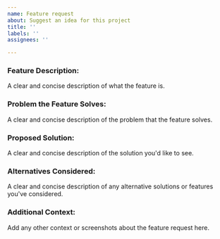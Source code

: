 ```yaml
---
name: Feature request
about: Suggest an idea for this project
title: ''
labels: ''
assignees: ''

---
```


### Feature Description:
A clear and concise description of what the feature is.

### Problem the Feature Solves:
A clear and concise description of the problem that the feature solves.

### Proposed Solution:
A clear and concise description of the solution you'd like to see.

### Alternatives Considered:
A clear and concise description of any alternative solutions or features you've considered.

### Additional Context:
Add any other context or screenshots about the feature request here.
